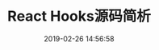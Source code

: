 ---
title: React Hooks源码简析
date: 2019-02-26 14:56:58
tags: [react, js, advanced]
categories: note
---